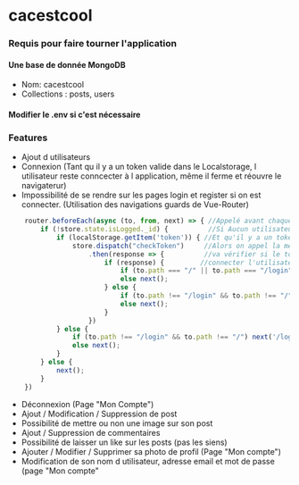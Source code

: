 # cacestcool

### Requis pour faire tourner l'application

#### Une base de donnée MongoDB
- Nom: cacestcool
- Collections : posts, users

#### Modifier le .env si c'est nécessaire

### Features

- Ajout d utilisateurs
- Connexion (Tant qu il y a un token valide dans le Localstorage, l utilisateur reste conncecter à l application, même il ferme et réouvre le navigaterur)
- Impossibilité de se rendre sur les pages login et register si on est connecter. (Utilisation des navigations guards de Vue-Router)
```javascript
	router.beforeEach(async (to, from, next) => { //Appelé avant chaque arrivée sur une page
        if (!store.state.isLogged._id) {          //Si Aucun utilisateur n'est connecté
            if (localStorage.getItem('token')) { //Et qu'il y a un token dans le localstorage
                store.dispatch("checkToken")     //Alors on appel la méthode CheckToken qui
                    .then(response => {          //va vérifier si le token est bien valide et va
                        if (response) {         //connecter l'utilisateur si c'est le cas.
                            if (to.path === "/" || to.path === "/login") next("/home");
                            else next();
                        } else {
                            if (to.path !== "/login" && to.path !== "/") next("/login");
                            else next();
                        }
                    })
            } else {
                if (to.path !== "/login" && to.path !== "/") next('/login');
                else next();
            }
        } else {
            next();
        }
    })
```
- Déconnexion (Page "Mon Compte")
- Ajout / Modification / Suppression de post 
- Possibilité de mettre ou non une image sur son post
- Ajout / Suppression de commentaires
- Possibilité de laisser un like sur les posts (pas les siens)
- Ajouter / Modifier / Supprimer sa photo de profil (Page "Mon compte")
- Modification de son nom d utilisateur, adresse email et mot de passe (page "Mon compte"
